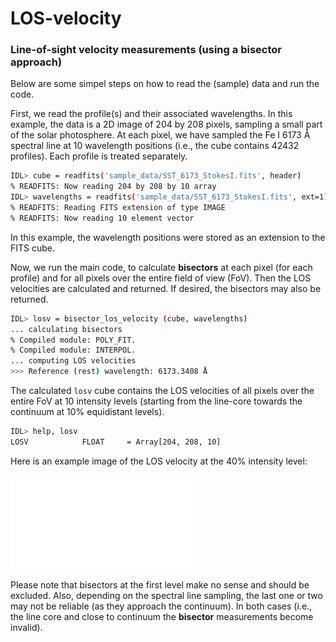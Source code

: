 # LOS-velocity
### Line-of-sight velocity measurements (using a bisector approach)

Below are some simpel steps on how to read the (sample) data and run the code.

First, we read the profile(s) and their associated wavelengths. In this example, the data is a 2D image of 204 by 208 pixels, sampling a small part of the solar photosphere. At each pixel, we have sampled the Fe I 6173 Å spectral line at 10 wavelength positions (i.e., the cube contains 42432 profiles). Each profile is treated separately.

```sh
IDL> cube = readfits('sample_data/SST_6173_StokesI.fits', header)
% READFITS: Now reading 204 by 208 by 10 array
IDL> wavelengths = readfits('sample_data/SST_6173_StokesI.fits', ext=1)
% READFITS: Reading FITS extension of type IMAGE
% READFITS: Now reading 10 element vector
```

In this example, the wavelength positions were stored as an extension to the FITS cube.

Now, we run the main code, to calculate **bisectors** at each pixel (for each profile) and for all pixels over the entire field of view (FoV). Then the LOS velocities are calculated and returned. If desired, the bisectors may also be returned.

```sh
IDL> losv = bisector_los_velocity (cube, wavelengths)
... calculating bisectors
% Compiled module: POLY_FIT.
% Compiled module: INTERPOL.
... computing LOS velocities
>>> Reference (rest) wavelength: 6173.3408 Å
```

The calculated `losv` cube contains the LOS velocities of all pixels over the entire FoV at 10 intensity levels (starting from the line-core towards the continuum at 10% equidistant levels).

```sh
IDL> help, losv
LOSV            FLOAT     = Array[204, 208, 10]
```

Here is an example image of the LOS velocity at the 40% intensity level:

![LOSv_example40]

Please note that bisectors at the first level make no sense and should be excluded. Also, depending on the spectral line sampling, the last one or two may not be reliable (as they approach the continuum). In both cases (i.e., the line core and close to continuum the **bisector** measurements become invalid).

[LOSv_example40]: images/LOSv_example40.pdf
